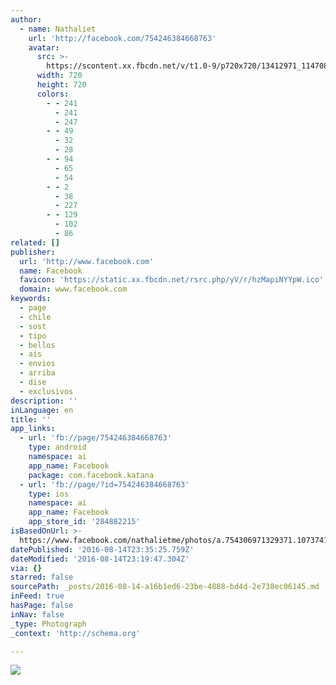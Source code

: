```yaml
---
author:
  - name: Nathaliet
    url: 'http://facebook.com/754246384668763'
    avatar:
      src: >-
        https://scontent.xx.fbcdn.net/v/t1.0-9/p720x720/13412971_1147080798718651_5095573353425757737_n.jpg?oh=a6296d1940e7621f24e410c7a3325686&oe=585ADFF3
      width: 720
      height: 720
      colors:
        - - 241
          - 241
          - 247
        - - 49
          - 32
          - 28
        - - 94
          - 65
          - 54
        - - 2
          - 38
          - 227
        - - 129
          - 102
          - 86
related: []
publisher:
  url: 'http://www.facebook.com'
  name: Facebook
  favicon: 'https://static.xx.fbcdn.net/rsrc.php/yV/r/hzMapiNYYpW.ico'
  domain: www.facebook.com
keywords:
  - page
  - chile
  - sost
  - tipo
  - bellos
  - ais
  - envios
  - arriba
  - dise
  - exclusivos
description: ''
inLanguage: en
title: ''
app_links:
  - url: 'fb://page/754246384668763'
    type: android
    namespace: ai
    app_name: Facebook
    package: com.facebook.katana
  - url: 'fb://page/?id=754246384668763'
    type: ios
    namespace: ai
    app_name: Facebook
    app_store_id: '284882215'
isBasedOnUrl: >-
  https://www.facebook.com/nathalietme/photos/a.754306971329371.1073741828.754246384668763/1147080798718651/?type=3&theater
datePublished: '2016-08-14T23:35:25.759Z'
dateModified: '2016-08-14T23:19:47.304Z'
via: {}
starred: false
sourcePath: _posts/2016-08-14-a16b1ed6-23be-4888-bd4d-2e738ec06145.md
inFeed: true
hasPage: false
inNav: false
_type: Photograph
_context: 'http://schema.org'

---
```

![](https://scontent.xx.fbcdn.net/v/t1.0-9/p720x720/13412971_1147080798718651_5095573353425757737_n.jpg?oh=a6296d1940e7621f24e410c7a3325686&oe=585ADFF3)